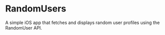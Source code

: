 # RandomUsers
A simple iOS app that fetches and displays random user profiles using the RandomUser API.

